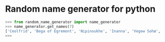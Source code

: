 # Random name generator for python

```python
>>> from random_name_generator import name_generator
>>> name_generator.get_names(7)
['Ceolfrid', 'Bega of Egremont', 'Nipinoukhe', 'Inanna', 'Vegew Sohæ', 'Jox Jtyja', 'Teht']
>>>
```
